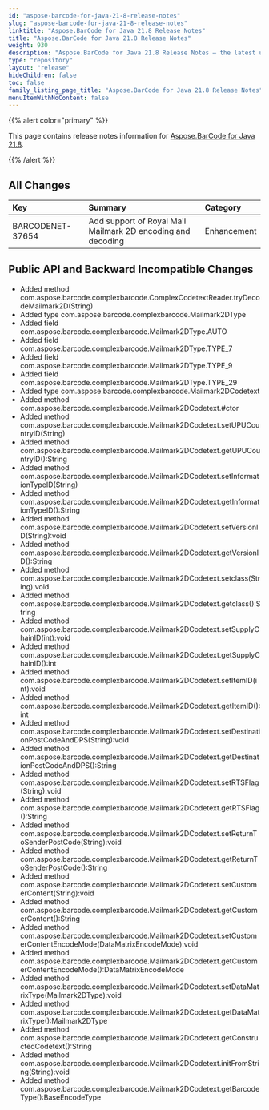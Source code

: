 ```yaml
---
id: "aspose-barcode-for-java-21-8-release-notes"
slug: "aspose-barcode-for-java-21-8-release-notes"
linktitle: "Aspose.BarCode for Java 21.8 Release Notes"
title: "Aspose.BarCode for Java 21.8 Release Notes"
weight: 930
description: "Aspose.BarCode for Java 21.8 Release Notes – the latest updates and fixes."
type: "repository"
layout: "release"
hideChildren: false
toc: false
family_listing_page_title: "Aspose.BarCode for Java 21.8 Release Notes"
menuItemWithNoContent: false
---
```


{{% alert color="primary" %}}

This page contains release notes information for [Aspose.BarCode for Java 21.8](https://releases.aspose.com/barcode/java/21-8/).

{{% /alert %}}
## **All Changes**

|**Key**|**Summary**|**Category**|
| :- | :- | :- |
|BARCODENET-37654|Add support of Royal Mail Mailmark 2D encoding and decoding|Enhancement|

## **Public API and Backward Incompatible Changes**

- Added method  com.aspose.barcode.complexbarcode.ComplexCodetextReader.tryDecodeMailmark2D(String)
- Added type com.aspose.barcode.complexbarcode.Mailmark2DType
- Added field com.aspose.barcode.complexbarcode.Mailmark2DType.AUTO
- Added field com.aspose.barcode.complexbarcode.Mailmark2DType.TYPE_7
- Added field com.aspose.barcode.complexbarcode.Mailmark2DType.TYPE_9
- Added field com.aspose.barcode.complexbarcode.Mailmark2DType.TYPE_29
- Added type com.aspose.barcode.complexbarcode.Mailmark2DCodetext
- Added method com.aspose.barcode.complexbarcode.Mailmark2DCodetext.#ctor
- Added method com.aspose.barcode.complexbarcode.Mailmark2DCodetext.setUPUCountryID(String)
- Added method com.aspose.barcode.complexbarcode.Mailmark2DCodetext.getUPUCountryID():String
- Added method com.aspose.barcode.complexbarcode.Mailmark2DCodetext.setInformationTypeID(String)
- Added method com.aspose.barcode.complexbarcode.Mailmark2DCodetext.getInformationTypeID():String
- Added method com.aspose.barcode.complexbarcode.Mailmark2DCodetext.setVersionID(String):void
- Added method com.aspose.barcode.complexbarcode.Mailmark2DCodetext.getVersionID():String
- Added method com.aspose.barcode.complexbarcode.Mailmark2DCodetext.setclass(String):void
- Added method com.aspose.barcode.complexbarcode.Mailmark2DCodetext.getclass():String
- Added method com.aspose.barcode.complexbarcode.Mailmark2DCodetext.setSupplyChainID(int):void
- Added method com.aspose.barcode.complexbarcode.Mailmark2DCodetext.getSupplyChainID():int
- Added method com.aspose.barcode.complexbarcode.Mailmark2DCodetext.setItemID(int):void
- Added method com.aspose.barcode.complexbarcode.Mailmark2DCodetext.getItemID():int
- Added method com.aspose.barcode.complexbarcode.Mailmark2DCodetext.setDestinationPostCodeAndDPS(String):void
- Added method com.aspose.barcode.complexbarcode.Mailmark2DCodetext.getDestinationPostCodeAndDPS():String
- Added method com.aspose.barcode.complexbarcode.Mailmark2DCodetext.setRTSFlag(String):void
- Added method com.aspose.barcode.complexbarcode.Mailmark2DCodetext.getRTSFlag():String
- Added method com.aspose.barcode.complexbarcode.Mailmark2DCodetext.setReturnToSenderPostCode(String):void
- Added method com.aspose.barcode.complexbarcode.Mailmark2DCodetext.getReturnToSenderPostCode():String
- Added method com.aspose.barcode.complexbarcode.Mailmark2DCodetext.setCustomerContent(String):void
- Added method com.aspose.barcode.complexbarcode.Mailmark2DCodetext.getCustomerContent():String
- Added method com.aspose.barcode.complexbarcode.Mailmark2DCodetext.setCustomerContentEncodeMode(DataMatrixEncodeMode):void
- Added method com.aspose.barcode.complexbarcode.Mailmark2DCodetext.getCustomerContentEncodeMode():DataMatrixEncodeMode
- Added method com.aspose.barcode.complexbarcode.Mailmark2DCodetext.setDataMatrixType(Mailmark2DType):void
- Added method com.aspose.barcode.complexbarcode.Mailmark2DCodetext.getDataMatrixType():Mailmark2DType
- Added method com.aspose.barcode.complexbarcode.Mailmark2DCodetext.getConstructedCodetext():String
- Added method com.aspose.barcode.complexbarcode.Mailmark2DCodetext.initFromString(String):void
- Added method com.aspose.barcode.complexbarcode.Mailmark2DCodetext.getBarcodeType():BaseEncodeType
